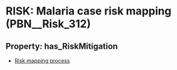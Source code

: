 # RISK: __Malaria case risk mapping__ (PBN__Risk_312)

## Property: has_RiskMitigation

* [Risk mapping process](PBN__RiskMitigation_391)

